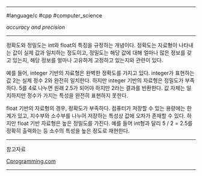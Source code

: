 
---

 #language/c #cpp #computer_science 

*accuracy and precision*

---

정확도와 정밀도는 int와 float의 특징을 규정하는 개념이다. 정확도는 자료형이 나타내는 값이 실제 값과 일치하는 정도이고, 정밀도는 해당 값에 대해 얼마나 많은 정보를 갖고 있는지, 해당 정보를 얼마나 고유하게 고정하고 있는지와 관련이 있다.

예를 들어, integer 기반의 자료형은 완벽한 정확도를 가지고 있다. integer가 표현하는 값 2는 실제 정수 2와 완전히 일치한다. 하지만 integer 기반의 자료형은 정밀도가 부족하다. 5를 4로 나누면 원래 2.5가 되어야 하지만 2라는 결과를 반환한다. 값 자체는 일치하지만 정수가 가지는 특성을 완전히 표현하지 못한다.

float 기반의 자료형의 경우, 정확도가 부족하다. 컴퓨터가 저장할 수 있는 용량에는 한계가 있고, 지수부와 소수부를 나누어 저장하는 특성상 값에 오차가 존재할 수 있다. 하지만 float 기반 자료형은 높은 정밀도를 가진다. 예를 들어 int형과 달리 5 / 2 = 2.5를 정확히 출력화는 등 소수의 특성을 높은 정도로 재현한다.

---

참고자료

[Cprogramming.com](https://www.cprogramming.com/tutorial/floating_point/understanding_floating_point.html)

---